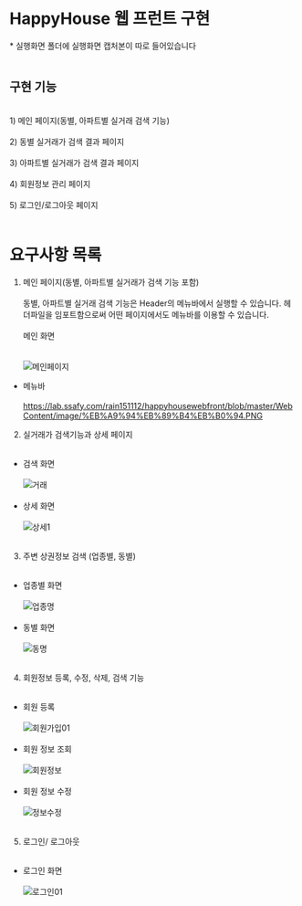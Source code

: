 <h1>HappyHouse 웹 프런트 구현</h1>
	* 실행화면 폴더에 실행화면 캡처본이 따로 들어있습니다<br><br>
<h2>구현 기능</h2><br>
1) 메인 페이지(동별, 아파트별 실거래 검색 기능)<br><br>
2) 동별 실거래가 검색 결과 페이지<br><br>
3) 아파트별 실거래가 검색 결과 페이지<br><br>
4) 회원정보 관리 페이지<br><br>
5) 로그인/로그아웃 페이지<br><br>

<h1>요구사항 목록</h1> 

1) 메인 페이지(동별, 아파트별 실거래가 검색 기능 포함) <br><br>
	동별, 아파트별 실거래 검색 기능은  Header의 메뉴바에서 실행할 수 있습니다.
	헤더파일을 임포트함으로써 어떤 페이지에서도 메뉴바를 이용할 수 있습니다.<br><br>
메인 화면 <br><br>	
![메인페이지](/uploads/deaf0a706b3b3b704b8d883a321972ea/메인페이지.PNG)

- 메뉴바 <br><br>
https://lab.ssafy.com/rain151112/happyhousewebfront/blob/master/WebContent/image/%EB%A9%94%EB%89%B4%EB%B0%94.PNG


2) 실거래가 검색기능과 상세 페이지 <br><br>
- 검색 화면<br><br>
![거래](/uploads/a583176359f9b4bfc0e38a6cd89db4e2/거래.JPG) <br><br>
- 상세 화면<br><br>
![상세1](/uploads/c8eab3b5903de6b6e931fe2bb64c72b6/상세1.JPG) <br><br>

3) 주변 상권정보 검색 (업종별, 동별)  <br><br>
- 업종별 화면<br><br>
![업종명](/uploads/a62f818024b034cfb36fa43238fd4742/업종명.JPG) <br><br>
- 동별 화면<br><br>
![동명](/uploads/fbffaef8caa73b3614960433b5aca94d/동명.JPG) <br><br>


4) 회원정보 등록, 수정, 삭제, 검색 기능 <br><br>
- 회원 등록<br><br>
![회원가입01](/uploads/d937a48588f87637273bb48236d05bea/회원가입01.PNG)<br><br>
- 회원 정보 조회<br><br>
![회원정보](/uploads/0a9f127338c3bf0f11c438c773f41113/회원정보.PNG)<br><br>
- 회원 정보 수정<br><br>
![정보수정](/uploads/2bfe499c9829bed0b1a98fafb993ca9e/정보수정.PNG)<br><br>

5) 로그인/ 로그아웃 <br><br>
- 로그인 화면<br><br>
![로그인01](/uploads/5fcdbf13d1787efbcda2c4be31612d3d/로그인01.PNG)
